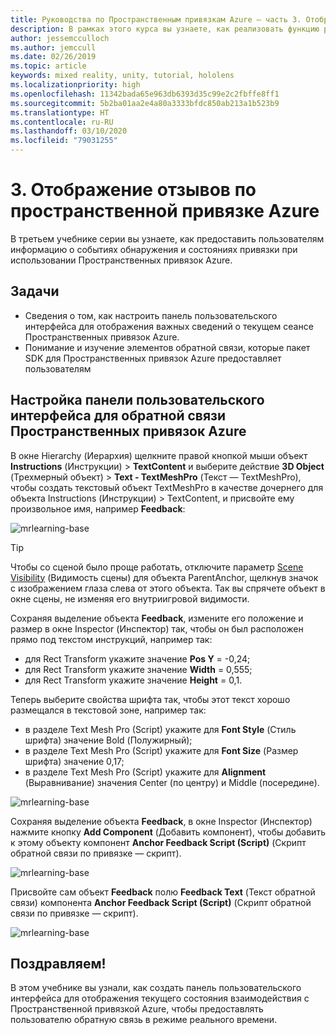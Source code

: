 ```yaml
---
title: Руководства по Пространственным привязкам Azure — часть 3. Отображение отзывов по пространственной привязке Azure
description: В рамках этого курса вы узнаете, как реализовать функцию распознавания лиц Azure в приложении смешанной реальности.
author: jessemcculloch
ms.author: jemccull
ms.date: 02/26/2019
ms.topic: article
keywords: mixed reality, unity, tutorial, hololens
ms.localizationpriority: high
ms.openlocfilehash: 11342bada65e963db6393d35c99e2c2fbffe8ff1
ms.sourcegitcommit: 5b2ba01aa2e4a80a3333bfdc850ab213a1b523b9
ms.translationtype: HT
ms.contentlocale: ru-RU
ms.lasthandoff: 03/10/2020
ms.locfileid: "79031255"
---
```

# <a name="3-displaying-azure-spatial-anchor-feedback"></a>3. Отображение отзывов по пространственной привязке Azure

В третьем учебнике серии вы узнаете, как предоставить пользователям информацию о событиях обнаружения и состояниях привязки при использовании Пространственных привязок Azure.

## <a name="objectives"></a>Задачи

* Сведения о том, как настроить панель пользовательского интерфейса для отображения важных сведений о текущем сеансе Пространственных привязок Azure.
* Понимание и изучение элементов обратной связи, которые пакет SDK для Пространственных привязок Azure предоставляет пользователям

## <a name="set-up-asa-feedback-ui-panel"></a>Настройка панели пользовательского интерфейса для обратной связи Пространственных привязок Azure

В окне Hierarchy (Иерархия) щелкните правой кнопкой мыши объект **Instructions** (Инструкции) > **TextContent** и выберите действие **3D Object** (Трехмерный объект) > **Text - TextMeshPro** (Текст — TextMeshPro), чтобы создать текстовый объект TextMeshPro в качестве дочернего для объекта Instructions (Инструкции) > TextContent, и присвойте ему произвольное имя, например **Feedback**:

![mrlearning-base](images/mrlearning-asa/tutorial3-section1-step1-1.png)

> [!TIP]
> Чтобы со сценой было проще работать, отключите параметр <a href="https://docs.unity3d.com/Manual/SceneVisibility.html" target="_blank">Scene Visibility</a> (Видимость сцены) для объекта ParentAnchor, щелкнув значок с изображением глаза слева от этого объекта. Так вы спрячете объект в окне сцены, не изменяя его внутриигровой видимости.

Сохраняя выделение объекта **Feedback**, измените его положение и размер в окне Inspector (Инспектор) так, чтобы он был расположен прямо под текстом инструкций, например так:

* для Rect Transform укажите значение **Pos Y** = -0,24;
* для Rect Transform укажите значение **Width** = 0,555;
* для Rect Transform укажите значение **Height** = 0,1.

Теперь выберите свойства шрифта так, чтобы этот текст хорошо размещался в текстовой зоне, например так:

* в разделе Text Mesh Pro (Script) укажите для **Font Style** (Стиль шрифта) значение Bold (Полужирный);
* в разделе Text Mesh Pro (Script) укажите для **Font Size** (Размер шрифта) значение 0,17;
* в разделе Text Mesh Pro (Script) укажите для **Alignment** (Выравнивание) значения Center (по центру) и Middle (посередине).

![mrlearning-base](images/mrlearning-asa/tutorial3-section1-step1-2.png)

Сохраняя выделение объекта **Feedback**, в окне Inspector (Инспектор) нажмите кнопку **Add Component** (Добавить компонент), чтобы добавить к этому объекту компонент **Anchor Feedback Script (Script)** (Скрипт обратной связи по привязке — скрипт).

![mrlearning-base](images/mrlearning-asa/tutorial3-section1-step1-3.png)

Присвойте сам объект **Feedback** полю **Feedback Text** (Текст обратной связи) компонента **Anchor Feedback Script (Script)** (Скрипт обратной связи по привязке — скрипт).

![mrlearning-base](images/mrlearning-asa/tutorial3-section1-step1-4.png)

## <a name="congratulations"></a>Поздравляем!

В этом учебнике вы узнали, как создать панель пользовательского интерфейса для отображения текущего состояния взаимодействия с Пространственной привязкой Azure, чтобы предоставлять пользователю обратную связь в режиме реального времени.
